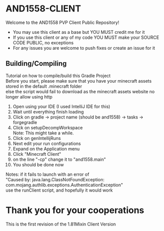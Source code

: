 # AND1558-CLIENT
Welcome to the AND1558 PVP Client Public Repository!<br>
- You may use this client as a base but YOU MUST credit me for it<br>
- If you use this client or any of my code YOU MUST make your SOURCE CODE PUBLIC, no exceptions<br>
- For any issues you are welcome to push fixes or create an issue for it<br>
## Building/Compiling
Tutorial on how to compile/build this Gradle Project<br>
Before you start, please make sure that you have your minecraft assets stored in the default .minecraft folder<br>
else the script would fail to download as the minecraft assets website no longer allow using http<br>
1. Open using your IDE (I used IntelliJ IDE for this)
2. Wait until everything finish loading
3. Click on gradle -> project name (should be and1558) -> tasks -> forgegradle
4. Click on setupDecompWorkspace<br>
Note: This might take a while.<br>
5. Click on genIntellijRuns
6. Next edit your run configurations
7. Expand on the Application menu
8. Click "Minecraft Client"
9. on the line "-cp" change it to "and1558.main"
10. You should be done now
<p>Notes: if it fails to launch with an error of<br>"Caused by: java.lang.ClassNotFoundException: com.mojang.authlib.exceptions.AuthenticationException"<br>
use the runClient script, and hopefully it would work</p>
<h1>Thank you for your cooperations</h1>
<p>This is the first revision of the 1.81Mixin Client Version</p>
